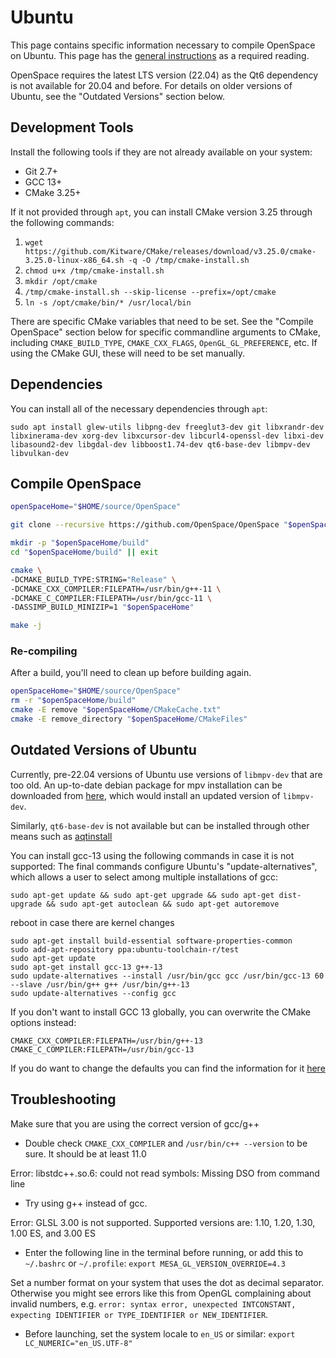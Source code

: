 # Ubuntu
This page contains specific information necessary to compile OpenSpace on Ubuntu. This page has the [general instructions](index) as a required reading.

OpenSpace requires the latest LTS version (22.04) as the Qt6 dependency is not available for 20.04 and before. For details on older versions of Ubuntu, see the "Outdated Versions" section below.

## Development Tools
Install the following tools if they are not already available on your system:
  - Git 2.7+
  - GCC 13+
  - CMake 3.25+

If it not provided through `apt`, you can install CMake version 3.25 through the following commands:
  1. `wget https://github.com/Kitware/CMake/releases/download/v3.25.0/cmake-3.25.0-linux-x86_64.sh -q -O /tmp/cmake-install.sh`
  1. `chmod u+x /tmp/cmake-install.sh`
  1. `mkdir /opt/cmake`
  1. `/tmp/cmake-install.sh --skip-license --prefix=/opt/cmake`
  1. `ln -s /opt/cmake/bin/* /usr/local/bin`

There are specific CMake variables that need to be set. See the "Compile OpenSpace" section below for specific commandline arguments to CMake, including `CMAKE_BUILD_TYPE`, `CMAKE_CXX_FLAGS`, `OpenGL_GL_PREFERENCE`, etc. If using the CMake GUI, these will need to be set manually.


## Dependencies
You can install all of the necessary dependencies through `apt`:

`sudo apt install glew-utils libpng-dev freeglut3-dev git libxrandr-dev libxinerama-dev xorg-dev libxcursor-dev libcurl4-openssl-dev libxi-dev libasound2-dev libgdal-dev libboost1.74-dev qt6-base-dev libmpv-dev libvulkan-dev`


## Compile OpenSpace
```bash
openSpaceHome="$HOME/source/OpenSpace"

git clone --recursive https://github.com/OpenSpace/OpenSpace "$openSpaceHome"

mkdir -p "$openSpaceHome/build"
cd "$openSpaceHome/build" || exit

cmake \
-DCMAKE_BUILD_TYPE:STRING="Release" \
-DCMAKE_CXX_COMPILER:FILEPATH=/usr/bin/g++-11 \
-DCMAKE_C_COMPILER:FILEPATH=/usr/bin/gcc-11 \
-DASSIMP_BUILD_MINIZIP=1 "$openSpaceHome"

make -j
```

### Re-compiling
After a build, you'll need to clean up before building again.
```bash
openSpaceHome="$HOME/source/OpenSpace"
rm -r "$openSpaceHome/build"
cmake -E remove "$openSpaceHome/CMakeCache.txt"
cmake -E remove_directory "$openSpaceHome/CMakeFiles"
```

## Outdated Versions of Ubuntu
Currently, pre-22.04 versions of Ubuntu use versions of `libmpv-dev` that are too old. An up-to-date debian package for mpv installation can be downloaded from [here](https://mpv.io/installation/), which would install an updated version of `libmpv-dev`.

Similarly, `qt6-base-dev` is not available but can be installed through other means such as [aqtinstall](https://github.com/miurahr/aqtinstall)

You can install gcc-13 using the following commands in case it is not supported:
The final commands configure Ubuntu's "update-alternatives", which allows a user to select among multiple installations of gcc:
```
sudo apt-get update && sudo apt-get upgrade && sudo apt-get dist-upgrade && sudo apt-get autoclean && sudo apt-get autoremove
```
reboot in case there are kernel changes

```
sudo apt-get install build-essential software-properties-common
sudo add-apt-repository ppa:ubuntu-toolchain-r/test
sudo apt-get update
sudo apt-get install gcc-13 g++-13
sudo update-alternatives --install /usr/bin/gcc gcc /usr/bin/gcc-13 60 --slave /usr/bin/g++ g++ /usr/bin/g++-13
sudo update-alternatives --config gcc
```

If you don't want to install GCC 13 globally, you can overwrite the CMake options instead:
```
CMAKE_CXX_COMPILER:FILEPATH=/usr/bin/g++-13
CMAKE_C_COMPILER:FILEPATH=/usr/bin/gcc-13
```

If you do want to change the defaults you can find the information for it [here](https://stackoverflow.com/questions/7832892/how-to-change-the-default-gcc-compiler-in-ubuntu)


## Troubleshooting
Make sure that you are using the correct version of gcc/g++
 - Double check `CMAKE_CXX_COMPILER` and `/usr/bin/c++ --version` to be sure. It should be at least 11.0

Error: libstdc++.so.6: could not read symbols: Missing DSO from command line
 - Try using g++ instead of gcc.

Error: GLSL 3.00 is not supported. Supported versions are: 1.10, 1.20, 1.30, 1.00 ES, and 3.00 ES
 - Enter the following line in the terminal before running, or add this to `~/.bashrc` or `~/.profile`:
 `export MESA_GL_VERSION_OVERRIDE=4.3`

Set a number format on your system that uses the dot as decimal separator. Otherwise you might see errors like this from OpenGL complaining about invalid numbers, e.g. `error: syntax error, unexpected INTCONSTANT, expecting IDENTIFIER or TYPE_IDENTIFIER or NEW_IDENTIFIER`.
 - Before launching, set the system locale to `en_US` or similar: `export LC_NUMERIC="en_US.UTF-8"`
